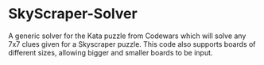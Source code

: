 # SkyScraper-Solver
A generic solver for the Kata puzzle from Codewars which will solve any 7x7 clues given for a Skyscraper puzzle.
This code also supports boards of different sizes, allowing bigger and smaller boards to be input.
